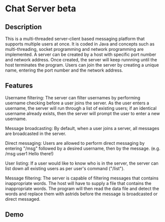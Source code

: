 # Chat Server beta

## Description

This is a multi-threaded server-client based messaging platform that supports multiple users at once. It is coded in Java and concepts 
such as multi-threading, socket programming and network programming are implemented. A server can be created by a host with specific port 
number and network address. Once created, the server will keep runnning until the host terminates the program. Users can join the server 
by creating a unique name, entering the port number and the network address.

## Features

Username filtering:
The server can filter usernames by performing username checking before a user joins the server. As the user enters a username, the 
server will run through a list of existing users; if an identical username already exists, then the server will prompt the user to enter 
a new username.

Message broadcasting:
By default, when a user joins a server, all messages are broadcasted in the server. 

Direct messaging:
Users are allowed to perform direct messaging by entering "/msg" followed by a desired username, then by the message. (e.g. /msg user1 
Hello there!)

User listing:
If a user would like to know who is in the server, the server can list down all existing users as per user's command ("/list").

Message filtering:
The server is capable of filtering messages that contains inappropriate words. The host will have to supply a file that contains the 
inappropriate words. The program will then read the data file and detect the words and replace them with astrids before the message is 
broadcasted or direct messaged.

## Demo


